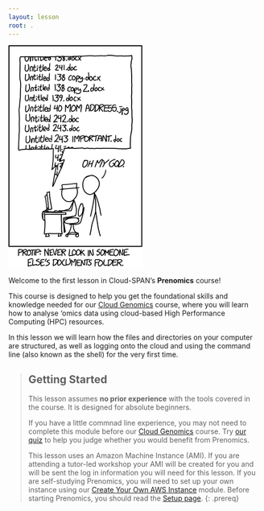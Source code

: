 ```yaml
---
layout: lesson
root: .
---
```

![A comic figure is looking over the shoulder of another and is shocked by a list of files with names like 'Untitled 138 copy.docx' and 'Untitled 243.doc'. Caption: 'Protip: Never look in someone else's documents folder'.](fig/xkcd-comic-file-names.png)

Welcome to the first lesson in Cloud-SPAN’s **Prenomics** course!

This course is designed to help you get the foundational skills and knowledge needed for our [Cloud Genomics](https://cloud-span.github.io/genomics01-intro/) course, where you will learn how to analyse ‘omics data using cloud-based High Performance Computing (HPC) resources.

In this lesson we will learn how the files and directories on your computer are structured, as well as logging onto the cloud and using the command line (also known as the shell) for the very first time. 


> ## Getting Started
>
> This lesson assumes **no prior experience** with the tools covered in the course. It is designed for absolute beginners.
>
> If you have a little commnad line experience, you may not need to complete this module before our [Cloud Genomics](https://cloud-span.github.io/genomics01-intro/) course. Try [our quiz](https://shiny.york.ac.uk/er13/prenomics-quiz/#section-some-general-questions) to help you judge whether you would benefit from Prenomics.
>
> This lesson uses an Amazon Machine Instance (AMI). If you are attending a tutor-led workshop your AMI will be created for you and will be sent the log in information you will need for this lesson. If you are self-studying Prenomics, you will need to set up your own instance using our [Create Your Own AWS Instance](https://cloud-span.github.io/create-aws-instance-0-overview/) module.
> Before starting Prenomics, you should read the [Setup page](https://cloud-span.github.io/prenomics01-file-directories/setup.html). 
{: .prereq}

